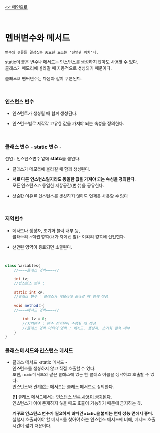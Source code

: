 [<< 메인으로](https://github.com/AtomicLiquors/Java_Wiki_Chb)

&nbsp;  

# 멤버변수와 메서드
```
변수의 종류를 결정짓는 중요한 요소는 '선언된 위치'다.
```

static이 붙은 변수나 메서드는 인스턴스를 생성하지 않아도 사용할 수 있다.  
클래스가 메모리에 올라갈 때 자동적으로 생성되기 때문이다.

클래스의 멤버변수는 다음과 같이 구분된다.

&nbsp;  
### 인스턴스 변수
- 인스턴트가 생성될 때 함께 생성된다.
- 인스턴스별로 제각각 고유한 값을 가져야 되는 속성을 정의한다.

   &nbsp;  
### 클래스 변수 - static 변수 -
선언 : 인스턴스변수 앞에 **static**을 붙인다.
- 클래스가 메모리에 올라갈 때 함께 생성된다.
- **서로 다른 인스턴스일지라도 동일한 값을 가져야 되는 속성을 정의한다**.  
    모든 인스턴스가 동일한 저장공간(변수)을 공유한다.
- 상술한 이유로 인스턴스를 생성하지 않아도 언제든 사용할 수 있다. 
  
   &nbsp;  
### 지역변수
- 메서드나 생성자, 초기화 블럭 내부 등,    
     클래스의 ~직권 영역(내가 지어낸 말)~ 이외의 영역에 선언한다.
- 선언된 영역이 종료되면 소멸된다.

   &nbsp;  

```java
class Variables{
    //====클래스 영역====//

    int iv;
    //인스턴스 변수 : 

    static int cv;
    //클래스 변수 : 클래스가 메모리에 올라갈 때 함께 생성

    void method(){
    //====메서드 영역====//

        int lv = 0;
        //지역변수 : 변수 선언문이 수행될 때 생성
        //클래스 영역 이외의 영역 : 메서드, 생성자, 초기화 블럭 내부
    }
}
```




### 클래스 메서드와 인스턴스 메서드


- 클래스 메서드 -static 메서드 -  
  인스턴스를 생성하지 않고 직접 호출할 수 있다.  
  또한, main메서드와 같은 클래스에 있는 한 클래스 이름을 생략하고 호출할 수 있다.  
  인스턴스와 관계없는 메서드는 클래스 메서드로 정의한다.



  **[!]** 클래스 메서드에서는 <u>인스턴스 변수 사용이 금지된다.</u>  
  인스턴스가 아예 존재하지 않을 때도 호출이 가능하기 때문에 금지하는 것.  

  **거꾸로 인스턴스 변수가 필요하지 않다면 static을 붙이는 편이 성능 면에서 좋다.**  
  실행시 호출되어야 할 메서드를 찾아야 하는 인스턴스 메서드에 비해,   메서드 호출 시간이 짧기 때문이다.
  
  
